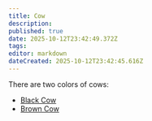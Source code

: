```yaml
---
title: Cow
description: 
published: true
date: 2025-10-12T23:42:49.372Z
tags: 
editor: markdown
dateCreated: 2025-10-12T23:42:45.616Z
---
```


There are two colors of cows:

  - [Black Cow](Black_Cow "wikilink")
  - [Brown Cow](Brown_Cow "wikilink")